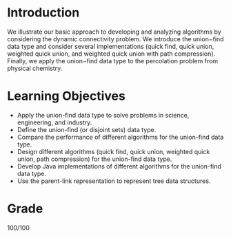 # Introduction
We illustrate our basic approach to developing and analyzing algorithms by considering the dynamic connectivity problem. We introduce the union−find data type and consider several implementations (quick find, quick union, weighted quick union, and weighted quick union with path compression). Finally, we apply the union−find data type to the percolation problem from physical chemistry.
# Learning Objectives
+ Apply the union-find data type to solve problems in science, engineering, and industry.
+ Define the union-find (or disjoint sets) data type.
+ Compare the performance of different algorithms for the union-find data type.
+ Design different algorithms (quick find, quick union, weighted quick union, path compression) for the union-find data type.
+ Develop Java implementations of different algorithms for the union-find data type.
+ Use the parent-link representation to represent tree data structures.
# Grade
100/100